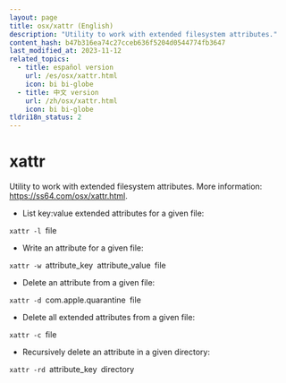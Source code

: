 ```yaml
---
layout: page
title: osx/xattr (English)
description: "Utility to work with extended filesystem attributes."
content_hash: b47b316ea74c27cceb636f5204d0544774fb3647
last_modified_at: 2023-11-12
related_topics:
  - title: español version
    url: /es/osx/xattr.html
    icon: bi bi-globe
  - title: 中文 version
    url: /zh/osx/xattr.html
    icon: bi bi-globe
tldri18n_status: 2
---
```

# xattr

Utility to work with extended filesystem attributes.
More information: <https://ss64.com/osx/xattr.html>.

- List key:value extended attributes for a given file:

`xattr -l `<span class="tldr-var badge badge-pill bg-dark-lm bg-white-dm text-white-lm text-dark-dm font-weight-bold">file</span>

- Write an attribute for a given file:

`xattr -w `<span class="tldr-var badge badge-pill bg-dark-lm bg-white-dm text-white-lm text-dark-dm font-weight-bold">attribute_key</span>` `<span class="tldr-var badge badge-pill bg-dark-lm bg-white-dm text-white-lm text-dark-dm font-weight-bold">attribute_value</span>` `<span class="tldr-var badge badge-pill bg-dark-lm bg-white-dm text-white-lm text-dark-dm font-weight-bold">file</span>

- Delete an attribute from a given file:

`xattr -d `<span class="tldr-var badge badge-pill bg-dark-lm bg-white-dm text-white-lm text-dark-dm font-weight-bold">com.apple.quarantine</span>` `<span class="tldr-var badge badge-pill bg-dark-lm bg-white-dm text-white-lm text-dark-dm font-weight-bold">file</span>

- Delete all extended attributes from a given file:

`xattr -c `<span class="tldr-var badge badge-pill bg-dark-lm bg-white-dm text-white-lm text-dark-dm font-weight-bold">file</span>

- Recursively delete an attribute in a given directory:

`xattr -rd `<span class="tldr-var badge badge-pill bg-dark-lm bg-white-dm text-white-lm text-dark-dm font-weight-bold">attribute_key</span>` `<span class="tldr-var badge badge-pill bg-dark-lm bg-white-dm text-white-lm text-dark-dm font-weight-bold">directory</span>
